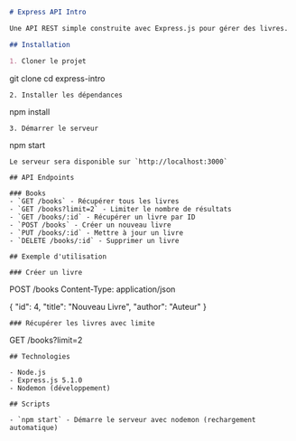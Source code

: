 ```markdown
# Express API Intro

Une API REST simple construite avec Express.js pour gérer des livres.

## Installation

1. Cloner le projet
```
git clone <url-du-repo>
cd express-intro
```
2. Installer les dépendances
```
npm install
```
3. Démarrer le serveur
```
npm start
```
Le serveur sera disponible sur `http://localhost:3000`

## API Endpoints

### Books
- `GET /books` - Récupérer tous les livres
- `GET /books?limit=2` - Limiter le nombre de résultats
- `GET /books/:id` - Récupérer un livre par ID
- `POST /books` - Créer un nouveau livre
- `PUT /books/:id` - Mettre à jour un livre
- `DELETE /books/:id` - Supprimer un livre

## Exemple d'utilisation

### Créer un livre
```
POST /books
Content-Type: application/json

{
  "id": 4,
  "title": "Nouveau Livre",
  "author": "Auteur"
}
```
### Récupérer les livres avec limite
```
GET /books?limit=2
```
## Technologies

- Node.js
- Express.js 5.1.0
- Nodemon (développement)

## Scripts

- `npm start` - Démarre le serveur avec nodemon (rechargement automatique)
```
